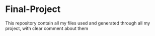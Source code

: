 # Final-Project
This repository contain all my files used and generated through all my project, with clear comment about them
